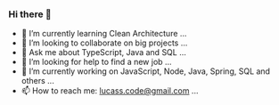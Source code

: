 ### Hi there 👋
- 🌱 I’m currently learning Clean Architecture ...
- 👯 I’m looking to collaborate on big projects ...
- 💬 Ask me about TypeScript, Java and SQL ...
- 🤔 I’m looking for help to find a new job ...
- 🔭 I’m currently working on JavaScript, Node, Java, Spring, SQL and others ...
- 📫 How to reach me: lucass.code@gmail.com ...
<!--
**lucasscoding/lucasscoding** is a ✨ _special_ ✨ repository because its `README.md` (this file) appears on your GitHub profile.

Here are some ideas to get you started:

- 🔭 I’m currently working on ...
- 🌱 I’m currently learning ...
- 👯 I’m looking to collaborate on ...
- 🤔 I’m looking for help with ...
- 💬 Ask me about ...
- 📫 How to reach me: ...
- 😄 Pronouns: ...
- ⚡ Fun fact: ...
-->
